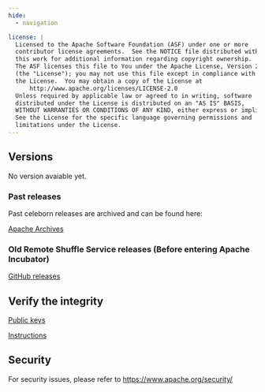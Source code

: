```yaml
---
hide:
  - navigation

license: |
  Licensed to the Apache Software Foundation (ASF) under one or more
  contributor license agreements.  See the NOTICE file distributed with
  this work for additional information regarding copyright ownership.
  The ASF licenses this file to You under the Apache License, Version 2.0
  (the "License"); you may not use this file except in compliance with
  the License.  You may obtain a copy of the License at
      http://www.apache.org/licenses/LICENSE-2.0
  Unless required by applicable law or agreed to in writing, software
  distributed under the License is distributed on an "AS IS" BASIS,
  WITHOUT WARRANTIES OR CONDITIONS OF ANY KIND, either express or implied.
  See the License for the specific language governing permissions and
  limitations under the License.
---
```


## Versions

No version avaiable yet.

<!--
### 0.2.0-incubating (2022-12-15)

|             | Download from ASF | Checksum | Signature |
|:-----------:|:-----------------:|:--------:|:---------:|
| Source Code | [src](https://www.apache.org/dyn/closer.lua/incubator/celeborn/0.2.0-incubating/apache-celeborn-0.2.0-incubating-src.tar.gz) | [sha512](https://downloads.apache.org/incubator/celeborn/0.2.0-incubating/apache-celeborn-0.2.0-incubating-src.tar.gz.sha512) | [asc](https://downloads.apache.org/incubator/celeborn/0.2.0-incubating/apache-celeborn-0.2.0-incubating-src.tar.gz.asc) |
| Binary      | [bin](https://www.apache.org/dyn/closer.lua/incubator/celeborn/0.2.0-incubating/apache-celeborn-0.2.0-incubating-bin.tar.gz) | [sha512](https://downloads.apache.org/incubator/celeborn/0.2.0-incubating/apache-celeborn-0.2.0-incubating-bin.tar.gz.sha512) | [asc](https://downloads.apache.org/incubator/celeborn/0.2.0-incubating/apache-celeborn-0.2.0-incubating-bin.tar.gz.asc) |
-->

### Past releases

Past celeborn releases are archived and can be found here:

[Apache Archives](https://archive.apache.org/dist/incubator/celeborn/)

### Old Remote Shuffle Service releases (Before entering Apache Incubator)

[GitHub releases](https://github.com/apache/incubator-celeborn/releases)


## Verify the integrity

[Public keys](https://downloads.apache.org/incubator/celeborn/KEYS)

[Instructions](https://www.apache.org/info/verification.html)

## Security

For security issues, please refer to https://www.apache.org/security/
